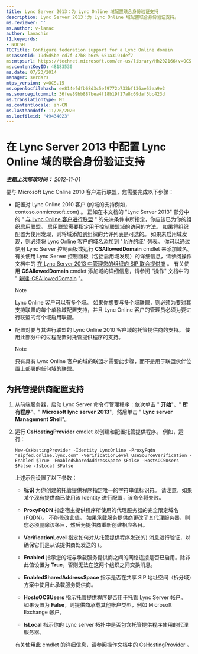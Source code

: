 ```yaml
---
title: Lync Server 2013：为 Lync Online 域配置联合身份验证支持
description: Lync Server 2013：为 Lync Online 域配置联合身份验证支持。
ms.reviewer: ''
ms.author: v-lanac
author: lanachin
f1.keywords:
- NOCSH
TOCTitle: Configure federation support for a Lync Online domain
ms:assetid: 19d5d5be-cd7f-47b8-b6c5-651a3191def7
ms:mtpsurl: https://technet.microsoft.com/en-us/library/Hh202166(v=OCS.15)
ms:contentKeyID: 48183530
ms.date: 07/23/2014
manager: serdars
mtps_version: v=OCS.15
ms.openlocfilehash: ee814efdfb68d3c5ef9772b733bf136ae53ea9e2
ms.sourcegitcommit: 36fee89bb887bea4f18b19f17a8c69daf5bc423d
ms.translationtype: MT
ms.contentlocale: zh-CN
ms.lasthandoff: 11/26/2020
ms.locfileid: "49434023"
---
```

# <a name="configure-federation-support-for-a-lync-online-domain-in-lync-server-2013"></a>在 Lync Server 2013 中配置 Lync Online 域的联合身份验证支持

<div data-xmlns="http://www.w3.org/1999/xhtml">

<div class="topic" data-xmlns="http://www.w3.org/1999/xhtml" data-msxsl="urn:schemas-microsoft-com:xslt" data-cs="https://msdn.microsoft.com/">

<div data-asp="https://msdn2.microsoft.com/asp">



</div>

<div id="mainSection">

<div id="mainBody">

<span> </span>

_**主题上次修改时间：** 2012-11-01_

要与 Microsoft Lync Online 2010 客户进行联盟，您需要完成以下步骤：

  - 配置对 Lync Online 2010 客户 (的域的支持例如，contoso.onmicrosoft.com) 。 正如在本文档的 "Lync Server 2013" 部分中的 " [与 Lync Online 客户进行联盟](lync-server-2013-prerequisites-for-federating-with-a-lync-online-customer.md) " 的先决条件中所指定，你应该已为你的组织启用联盟。 启用联盟需要指定用于控制联盟域的访问的方法。 如果将组织配置为使用发现，则将域添加到组织的允许列表是可选的。 如果未启用域发现，则必须将 Lync Online 客户的域名添加到 "允许的域" 列表。 你可以通过使用 Lync Server 控制面板或运行 **CSAllowedDomain** cmdlet 来添加域名。 有关使用 Lync Server 控制面板（包括启用域发现）的详细信息，请参阅操作文档中的 [在 Lync Server 2013 中管理您的组织的 SIP 联合提供商](lync-server-2013-manage-sip-federated-providers-for-your-organization.md) 。 有关使用 **CSAllowedDomain** cmdlet 添加域的详细信息，请参阅 "操作" 文档中的 " [新建-CSAllowedDomain](https://docs.microsoft.com/powershell/module/skype/New-CsAllowedDomain) "。
    
    <div>
    

    > [!NOTE]  
    > Lync Online 客户可以有多个域。 如果你想要与多个域联盟，则必须为要对其支持联盟的每个单独域配置支持，并且 Lync Online 客户的管理员必须为要进行联盟的每个域启用联盟。

    
    </div>

  - 配置对要与其进行联盟的 Lync Online 2010 客户域的托管提供商的支持。 使用此部分中的过程配置对托管提供程序的支持。
    
    <div>
    

    > [!NOTE]  
    > 只有具有 Lync Online 客户的域的联盟才需要此步骤，而不是用于联盟伙伴位置上部署的任何域的联盟。

    
    </div>

<div>

## <a name="to-configure-support-for-a-hosting-provider"></a>为托管提供商配置支持

1.  从前端服务器，启动 Lync Server 命令行管理程序：依次单击 " **开始**"、" **所有程序**"、" **Microsoft lync server 2013**"，然后单击 " **Lync server Management Shell**"。

2.  运行 **CsHostingProvider** cmdlet 以创建和配置托管提供程序。 例如，运行：
    
        New-CsHostingProvider -Identity LyncOnline -ProxyFqdn "sipfed.online.lync.com" -VerificationLevel UseSourceVerification -Enabled $True -EnabledSharedAddressSpace $False -HostsOCSUsers $False -IsLocal $False
    
    上述示例设置了以下参数：
    
      - **标识** 为你创建的托管提供程序指定唯一的字符串值标识符。 请注意，如果某个现有提供商已使用该 Identity 进行配置，该命令将失败。
    
      - **ProxyFQDN** 指定宿主提供程序所使用的代理服务器的完全限定域名 (FQDN)。 不能修改此值。 如果承载服务提供商更改了其代理服务器，则您必须删除该条目，然后为提供商重新创建相应条目。
    
      - **VerificationLevel** 指定如何对从托管提供程序发送的) 消息进行验证，以确保它们是从该提供商处发送的 (。
    
      - **Enabled** 指示您的域与承载服务提供商之间的网络连接是否已启用。除非此值设置为 **True**，否则无法在这两个组织之间交换消息。
    
      - **EnabledSharedAddressSpace** 指示是否在共享 SIP 地址空间（拆分域）方案中使用此承载服务提供商。
    
      - **HostsOCSUsers** 指示托管提供程序是否用于托管 Lync Server 帐户。 如果设置为 **False**，则提供商承载其他帐户类型，例如 Microsoft Exchange 帐户。
    
      - **IsLocal** 指示你的 Lync server 拓扑中是否包含托管提供程序使用的代理服务器。
    
    有关使用此 cmdlet 的详细信息，请参阅操作文档中的 [CsHostingProvider](https://docs.microsoft.com/powershell/module/skype/New-CsHostingProvider) 。

</div>

</div>

<span> </span>

</div>

</div>

</div>

